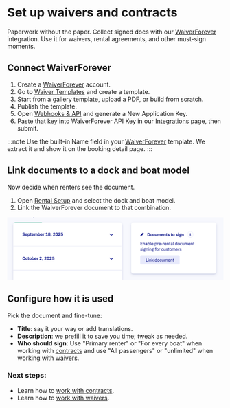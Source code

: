 # Set up waivers and contracts

Paperwork without the paper. Collect signed docs with our [WaiverForever](https://www.waiverforever.com/?referral=letsbook) integration. Use it for waivers, rental agreements, and other must-sign moments.

## Connect WaiverForever

1. Create a [WaiverForever](https://www.waiverforever.com/?referral=letsbook) account.
1. Go to [Waiver Templates](https://app.waiverforever.com/templates) and create a template.
1. Start from a gallery template, upload a PDF, or build from scratch.
1. Publish the template.
1. Open [Webhooks & API](https://app.waiverforever.com/settings/api) and generate a New Application Key.
1. Paste that key into WaiverForever API Key in our [Integrations](https://dashboard.letsbook.app/integrations) page, then submit.

:::note
Use the built-in Name field in your [WaiverForever](https://www.waiverforever.com/?referral=letsbook) template. We extract it and show it on the booking detail page.
:::

## Link documents to a dock and boat model

Now decide when renters see the document.

1. Open [Rental Setup](https://dashboard.letsbook.app/rental-setup) and select the dock and boat model.
1. Link the WaiverForever document to that combination.

![Screenshot of how to link waivers](./graphics/link-documents.png)

## Configure how it is used

Pick the document and fine-tune:

- **Title**: say it your way or add translations.
- **Description**: we prefill it to save you time; tweak as needed.
- **Who should sign**: Use "Primary renter" or "For every boat" when working with [contracts](./work-with-contracts.md) and use "All passengers" or "unlimited" when working with [waivers](./work-with-waivers.md).

### Next steps:

- Learn how to [work with contracts](./work-with-contracts.md).
- Learn how to [work with waivers](./work-with-waivers.md).
